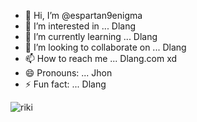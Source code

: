 - 👋 Hi, I’m @espartan9enigma
- 👀 I’m interested in ... Dlang
- 🌱 I’m currently learning ... Dlang
- 💞️ I’m looking to collaborate on ... Dlang
- 📫 How to reach me ... Dlang.com xd
- 😄 Pronouns: ... Jhon
- ⚡ Fun fact: ... Dlang

<!---
espartan9enigma/espartan9enigma is a ✨ special ✨ repository because its `README.md` (this file) appears on your GitHub profile.
You can click the Preview link to take a look at your changes.
--->
![riki](https://github.com/espartan9enigma/espartan9enigma/assets/150054498/1c43b544-922b-4556-ab71-0712ed9160c9)
